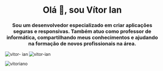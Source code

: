 <h1 align="center">Olá 👋, sou Vítor Ian</h1>
<h3 align="center">Sou um desenvolvedor especializado em criar aplicações seguras e responsivas. Também atuo como professor de informática, compartilhando meus conhecimentos e ajudando na formação de novos profissionais na área.</h3>

<p><img align="left" src="https://github-readme-stats.vercel.app/api/top-langs?username=vitor-ian&show_icons=true&locale=en&layout=compact" alt="vitor- ian" /></p>

<p> <img align="center" src="https://github-readme-stats.vercel.app/api?username=vitor-ian&show_icons=true&locale=en" alt ="vitor-ian" /></p>

<p><img align="center" src="https://github-readme-streak-stats.herokuapp.com/?user=vitor-ian&" alt= "vitoriano" /></p>
